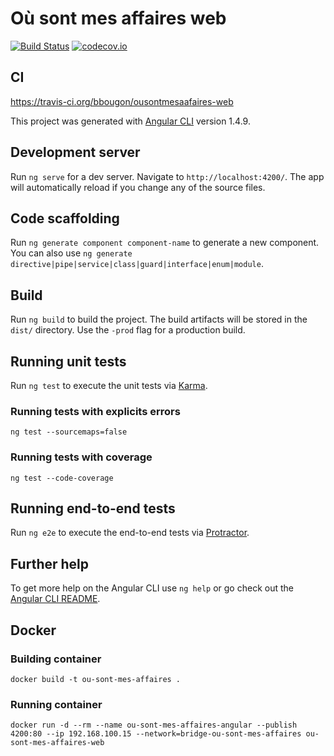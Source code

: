# Où sont mes affaires web
[![Build Status](https://travis-ci.org/bbougon/ousontmesaafaires-web.svg)](https://travis-ci.org/bbougon/ousontmesaafaires-web)
[![codecov.io](https://codecov.io/gh/bbougon/ousontmesaafaires-web/coverage.svg?branch=master)](https://codecov.io/gh/bbougon/ousontmesaafaires-web/codecov.io?branch=master)

## CI
https://travis-ci.org/bbougon/ousontmesaafaires-web

This project was generated with [Angular CLI](https://github.com/angular/angular-cli) version 1.4.9.

## Development server

Run `ng serve` for a dev server. Navigate to `http://localhost:4200/`. The app will automatically reload if you change any of the source files.

## Code scaffolding

Run `ng generate component component-name` to generate a new component. You can also use `ng generate directive|pipe|service|class|guard|interface|enum|module`.

## Build

Run `ng build` to build the project. The build artifacts will be stored in the `dist/` directory. Use the `-prod` flag for a production build.

## Running unit tests

Run `ng test` to execute the unit tests via [Karma](https://karma-runner.github.io).

### Running tests with explicits errors
`ng test --sourcemaps=false`

### Running tests with coverage
`ng test --code-coverage`

## Running end-to-end tests

Run `ng e2e` to execute the end-to-end tests via [Protractor](http://www.protractortest.org/).

## Further help

To get more help on the Angular CLI use `ng help` or go check out the [Angular CLI README](https://github.com/angular/angular-cli/blob/master/README.md).

## Docker
### Building container
`docker build -t ou-sont-mes-affaires .`

### Running container

```
docker run -d --rm --name ou-sont-mes-affaires-angular --publish 4200:80 --ip 192.168.100.15 --network=bridge-ou-sont-mes-affaires ou-sont-mes-affaires-web
```

